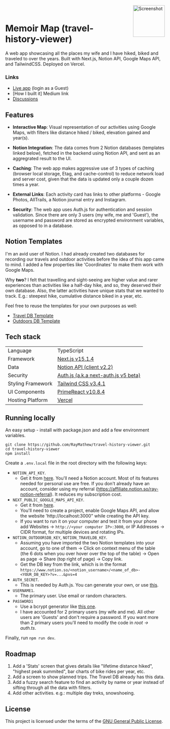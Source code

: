<img width="100" alt="Screenshot" src="https://cdn.jsdelivr.net/gh/RayMathew/travel-history-viewer@main/imagehosting/200x200.png" align="right" style="margin-left:20px">

<br>

# Memoir Map (travel-history-viewer)

A web app showcasing all the places my wife and I have hiked, biked and traveled to over the years. Built with Next.js, Notion API, Google Maps API, and TailwindCSS. Deployed on Vercel.

### Links

- [Live app](https://travel-history-viewer.vercel.app) (login as a Guest)
- [How I built it] Medium link
- [Discussions](https://github.com/RayMathew/travel-history-viewer/discussions)

## Features

- **Interactive Map**: Visual representation of our activities using Google Maps, with filters like distance hiked / biked,  elevation gained and year(s).
- **Notion Integration**: The data comes from 2 Notion databases (templates linked below), fetched in the backend using Notion API, and sent as an aggregrated result to the UI.
- **Caching**: The web app makes aggressive use of 3 types of caching (browser local storage, Etag, and cache-control) to reduce network load and server cost, given that the data is updated only a couple dozen times a year.
- **External Links**: Each activity card has links to other platforms - Google Photos, AllTrails, a Notion journal entry and Instagram.

- **Security**: The web app uses Auth.js for authentication and session validation. Since there are only 3 users (my wife, me and 'Guest'), the username and password are stored as encrypted environment variables, as opposed to in a database.

## Notion Templates

I'm an avid user of Notion. I had already created two databases for recording our travels and outdoor activities before the idea of this app came to  mind. I added a few properties like 'Coordinates' to make them work with Google Maps.

Why **two**? I felt that travelling and sight-seeing are higher value and rarer experiences than activities like a half-day hike, and so, they deserved their own database. Also, the latter activities have unique stats that we wanted to track. E.g.: steepest hike, cumulative distance biked in a year, etc.

Feel free to reuse the templates for your own purposes as well:
- [Travel DB Template](https://raymathew.notion.site/Travel-Database-Template-17b8f10128468039b99cec9ada58cdd9?pvs=4)
- [Outdoors DB Template](https://raymathew.notion.site/Outdoors-Template-17b8f101284680fa8a9cc4d8d5be5707?pvs=4)

## Tech stack

|                     |               |
|---------------------|---------------|
| Language            | TypeScript    |
| Framework           | [Next.js v15.1.4](https://nextjs.org/docs) |
| Data                | [Notion API (client v2.2)](https://developers.notion.com)    |
|Security|[Auth.js (a.k.a next-auth.js v5 beta)](https://authjs.dev/)|
| Styling Framework   | [Tailwind CSS v3.4.1](https://tailwindcss.com/)  |
| UI Components   | [PrimeReact v10.8.4](https://primereact.org/)  |
| Hosting Platform    | [Vercel](https://vercel.com/)        |

## Running locally

An easy setup - install with package.json and add a few environment variables.

    git clone https://github.com/RayMathew/travel-history-viewer.git
    cd travel-history-viewer
    npm install 

Create a `.env.local` file in the root directory with the following keys:

- `NOTION_API_KEY`.
  - Get it from [here](https://www.notion.so/profile/integrations). You'll need a Notion account. Most of its features needed for personal use are free. If you don't already have an account, consider using my referral (https://affiliate.notion.so/ray-notion-referral). It reduces my subscription cost.
- `NEXT_PUBLIC_GOOGLE_MAPS_API_KEY`.
  - Get it from [here](https://cloud.google.com/). 
  - You'll need to create a project, enable Google Maps API, and allow the website 'http://localhost:3000" while creating the API key.
  - If you want to run it on your computer and test it from your phone add Websites -> `http://<your computer IP>:3000`, or IP Addresses -> CIDR format, for multiple devices and rotating IPs.
- `NOTION_OUTDOORSDB_KEY`, `NOTION_TRAVELDB_KEY`.
  - Assuming you have imported the two Notion templates into your account, go to one of them -> Click on context menu of the table (the 6 dots when you over hover over the top of the table) -> Open as page -> Share (top right of page) -> Copy link.
  - Get the DB key from the link, which is in the format `https://www.notion.so/<notion_username>/<name_of_db>-<YOUR_DB_KEY>?v=...&pvs=4`
- `AUTH_SECRET`.
  - This is needed by Auth.js. You can generate your own, or use [this](https://generate-secret.vercel.app/32).
- `USERNAME1`.
  - The primary user. Use email or random characters.
- `PASSWORD1`
  - Use a bcrypt generator like [this one](https://bcrypt-generator.com/).
  - I have accounted for 2 primary users (my wife and me). All other users are 'Guests' and don't require a password. If you want more than 2 primary users you'll need to modify the code in _root -> auth.ts_.

Finally, run `npm run dev`.

## Roadmap

1. Add a 'Stats' screen that gives details like "lifetime distance hiked", "highest peak summited", bar charts of bike rides per year, etc.
2. Add a screen to show planned trips. The Travel DB already has this data.
3. Add a fuzzy search feature to find an activity by name or year instead of sifting through all the data with filters.
4. Add other activities. e.g.: multiple day treks, snowshoeing.

## License

This project is licensed under the terms of the [GNU General Public License](https://www.gnu.org/licenses/gpl-3.0.en.html).
